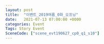 ```yaml
---
layout: post
title:  "이벤트_2019여름_0화_오프닝"
date:   2021-07-13 07:00:00 +0000
categories: Event
Tags: Story Event
SceneCode: ["scene_evt190627_cp0_q1_s10"]
---
```

